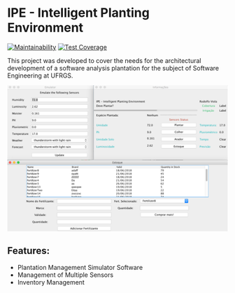 # IPE - Intelligent Planting Environment

[![Maintainability](https://api.codeclimate.com/v1/badges/46d4480953d1a648bc84/maintainability)](https://codeclimate.com/github/rodolfoviolac/IPE/maintainability)
[![Test Coverage](https://api.codeclimate.com/v1/badges/46d4480953d1a648bc84/test_coverage)](https://codeclimate.com/github/rodolfoviolac/IPE/test_coverage)

This project was developed to cover the needs for the architectural development of a software analysis plantation for the subject of Software Engineering at UFRGS.

![logo](https://raw.githubusercontent.com/rodolfoviolac/IPE/master/screen-shot.png)

## Features:

  - Plantation Management Simulator Software
  - Management of Multiple Sensors
  - Inventory Management